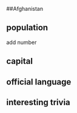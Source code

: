 ##Afghanistan
## population
add number

## capital

 
## official language


## interesting trivia



